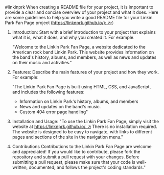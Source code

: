#linkinprk
When creating a README file for your project, it is important to provide a clear and concise overview of your project and what it does. Here are some guidelines to help you write a good README file for your Linkin Park Fan Page project ([https://linknprk.github.io/): ↗](https://linknprk.github.io/):)

1. Introduction: Start with a brief introduction to your project that explains what it is, what it does, and why you created it. For example:

   "Welcome to the Linkin Park Fan Page, a website dedicated to the American rock band Linkin Park. This website provides information on the band's history, albums, and members, as well as news and updates on their music and activities."

2. Features: Describe the main features of your project and how they work. For example:

   "The Linkin Park Fan Page is built using HTML, CSS, and JavaScript, and includes the following features:

   - Information on Linkin Park's history, albums, and members
   - News and updates on the band's music.
   - Custom 404 error page handling"

3. Installation and Usage:
"To use the Linkin Park Fan Page, simply visit the website at [https://linknprk.github.io/. ↗](https://linknprk.github.io/.) There is no installation required. The website is designed to be easy to navigate, with links to different pages and sections of the site in the navigation menu."
   
4. Contributions 
Contributions to the Linkin Park Fan Page are welcome and appreciated! If you would like to contribute, please fork the repository and submit a pull request with your changes. Before submitting a pull request, please make sure that your code is well-written, documented, and follows the project's coding standards."
